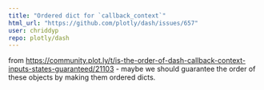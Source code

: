 ```yaml
---
title: "Ordered dict for `callback_context`"
html_url: "https://github.com/plotly/dash/issues/657"
user: chriddyp
repo: plotly/dash
---
```


from https://community.plot.ly/t/is-the-order-of-dash-callback-context-inputs-states-guaranteed/21103 - maybe we should guarantee the order of these objects by making them ordered dicts.


